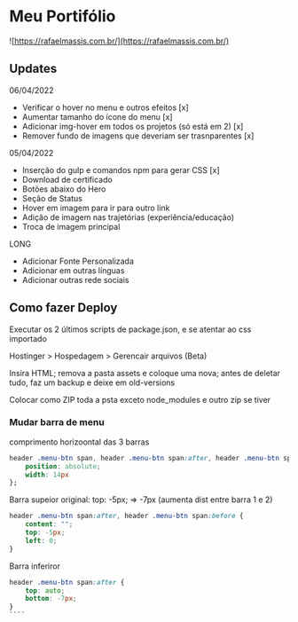 # Meu Portifólio

![https://rafaelmassis.com.br/](https://rafaelmassis.com.br/)

## Updates

06/04/2022

+ Verificar o hover no menu e outros efeitos [x]
+ Aumentar tamanho do ícone do menu [x]
+ Adicionar img-hover em todos os projetos (só está em 2) [x]
+ Remover fundo de imagens que deveriam ser trasnparentes [x]

05/04/2022

+ Inserção do gulp e comandos npm para gerar CSS [x]
+ Download de certificado
+ Botões abaixo do Hero
+ Seção de Status
+ Hover em imagem para ir para outro link
+ Adiçâo de imagem nas trajetórias (experiência/educação)
+ Troca de imagem principal

LONG

+ Adicionar Fonte Personalizada
+ Adicionar em outras línguas
+ Adicionar outras rede sociais

## Como fazer Deploy

Executar os 2 últimos scripts de package.json, e se atentar ao css importado

Hostinger > Hospedagem > Gerencair arquivos (Beta)

Insira HTML; remova a pasta assets e coloque uma nova; antes de deletar tudo, faz um backup e deixe em old-versions

Colocar como ZIP toda a psta exceto node_modules e outro zip se tiver

### Mudar barra de menu

comprimento horizoontal das 3 barras

````css
header .menu-btn span, header .menu-btn span:after, header .menu-btn span:before {
    position: absolute;
    width: 14px
};
````

Barra supeior
original: top: -5px; => -7px (aumenta dist entre barra 1 e 2)

````css
header .menu-btn span:after, header .menu-btn span:before {
    content: "";
    top: -5px;
    left: 0;
}
````

Barra inferiror

`````css
header .menu-btn span:after {
    top: auto;
    bottom: -7px;
}
````
